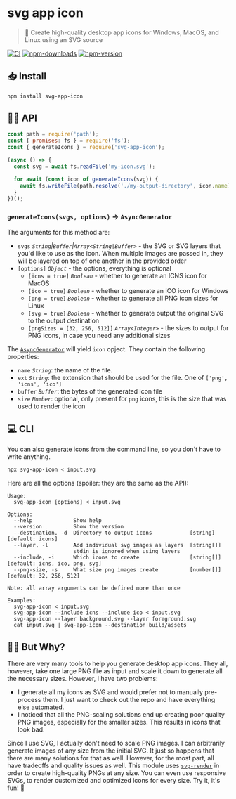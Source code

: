 # svg app icon

> 🎨 Create high-quality desktop app icons for Windows, MacOS, and Linux using an SVG source

[![CI][ci.svg]][ci.link]
[![npm-downloads][npm-downloads.svg]][npm.link]
[![npm-version][npm-version.svg]][npm.link]

[ci.svg]: https://github.com/catdad/svg-app-icon/actions/workflows/ci.yml/badge.svg
[ci.link]: https://github.com/catdad/svg-app-icon/actions/workflows/ci.yml
[npm-downloads.svg]: https://img.shields.io/npm/dm/svg-app-icon.svg
[npm.link]: https://www.npmjs.com/package/svg-app-icon
[npm-version.svg]: https://img.shields.io/npm/v/svg-app-icon.svg

## 📥 Install

```bash
npm install svg-app-icon
```

## 👨‍💻 API

```javascript
const path = require('path');
const { promises: fs } = require('fs');
const { generateIcons } = require('svg-app-icon');

(async () => {
  const svg = await fs.readFile('my-icon.svg');

  for await (const icon of generateIcons(svg)) {
    await fs.writeFile(path.resolve('./my-output-directory', icon.name), icon.buffer);
  }
})();
```

### `generateIcons(svgs, options)` → `AsyncGenerator`

The arguments for this method are:
* `svgs` _`String`|`Buffer`|`Array<String|Buffer>`_ - the SVG or SVG layers that you'd like to use as the icon. When multiple images are passed in, they will be layered on top of one another in the provided order
* `[options]` _`Object`_ - the options, everything is optional
  * `[icns = true]` _`Boolean`_ - whether to generate an ICNS icon for MacOS
  * `[ico = true]` _`Boolean`_ - whether to generate an ICO icon for Windows
  * `[png = true]` _`Boolean`_ - whether to generate all PNG icon sizes for Linux
  * `[svg = true]` _`Boolean`_ - whether to generate output the original SVG to the output destination
  * `[pngSizes = [32, 256, 512]]` _`Array<Integer>`_ - the sizes to output for PNG icons, in case you need any additional sizes

The [`AsyncGenerator`](https://developer.mozilla.org/en-US/docs/Web/JavaScript/Reference/Global_Objects/AsyncGenerator) will yield `icon` opject. They contain the following properties:
* `name` _`String`_: the name of the file.
* `ext` _`String`_: the extension that should be used for the file. One of `['png', 'icns', 'ico']`
* `buffer` _`Buffer`_: the bytes of the generated icon file
* `size` _`Number`_: optional, only present for `png` icons, this is the size that was used to render the icon

## 💻 CLI

You can also generate icons from the command line, so you don't have to write anything.

```bash
npx svg-app-icon < input.svg
```

Here are all the options (spoiler: they are the same as the API):

```
Usage:
  svg-app-icon [options] < input.svg

Options:
  --help             Show help
  --version          Show the version
  --destination, -d  Directory to output icons            [string]   [default: icons]
  --layer, -l        Add individual svg images as layers  [string[]]
                     stdin is ignored when using layers
  --include, -i      Which icons to create                [string[]] [default: icns, ico, png, svg]
  --png-size, -s     What size png images create          [number[]] [default: 32, 256, 512]

Note: all array arguments can be defined more than once

Examples:
  svg-app-icon < input.svg
  svg-app-icon --include icns --include ico < input.svg
  svg-app-icon --layer background.svg --layer foreground.svg
  cat input.svg | svg-app-icon --destination build/assets
```

## 🤷‍♀️ But Why?

There are very many tools to help you generate desktop app icons. They all, however, take one large PNG file as input and scale it down to generate all the necessary sizes. However, I have two problems:
* I generate all my icons as SVG and would prefer not to manually pre-process them. I just want to check out the repo and have everything else automated.
* I noticed that all the PNG-scaling solutions end up creating poor quality PNG images, especially for the smaller sizes. This results in icons that look bad.

Since I use SVG, I actually don't need to scale PNG images. I can arbitrarily generate images of any size from the initial SVG. It just so happens that there are many solutions for that as well. However, for the most part, all have tradeoffs and quality issues as well. This module uses [`svg-render`](https://github.com/catdad-experiments/svg-render) in order to create high-quality PNGs at any size. You can even use responsive SVGs, to render customized and optimized icons for every size. Try it, it's fun! 🎉
